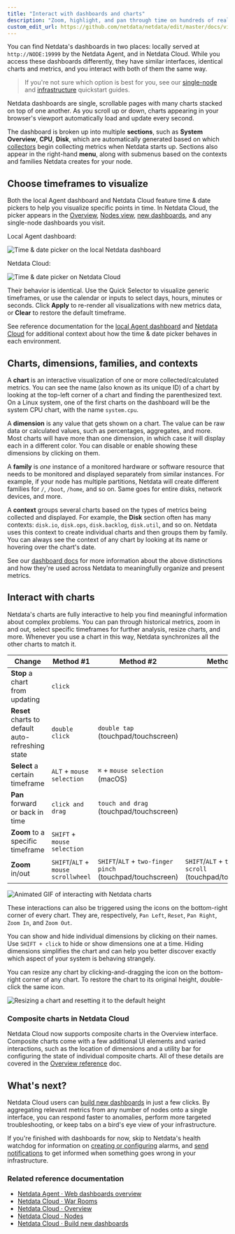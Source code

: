 ```yaml
---
title: "Interact with dashboards and charts"
description: "Zoom, highlight, and pan through time on hundreds of real-time, interactive charts to quickly discover the root cause of any anomaly."
custom_edit_url: https://github.com/netdata/netdata/edit/master/docs/visualize/interact-dashboards-charts.md
---
```




You can find Netdata's dashboards in two places: locally served at `http://NODE:19999` by the Netdata Agent, and in
Netdata Cloud. While you access these dashboards differently, they have similar interfaces, identical charts and
metrics, and you interact with both of them the same way.

> If you're not sure which option is best for you, see our [single-node](/docs/quickstart/single-node) and
> [infrastructure](/docs/quickstart/infrastructure) quickstart guides.

Netdata dashboards are single, scrollable pages with many charts stacked on top of one another. As you scroll up or
down, charts appearing in your browser's viewport automatically load and update every second.

The dashboard is broken up into multiple **sections**, such as **System Overview**, **CPU**, **Disk**, which are
automatically generated based on which [collectors](/docs/collect/how-collectors-work) begin collecting metrics when
Netdata starts up. Sections also appear in the right-hand **menu**, along with submenus based on the contexts and
families Netdata creates for your node.

## Choose timeframes to visualize

Both the local Agent dashboard and Netdata Cloud feature time & date pickers to help you visualize specific points in
time. In Netdata Cloud, the picker appears in the [Overview](/docs/visualize/overview-infrastructure), [Nodes
view](/docs/cloud/visualize/nodes), [new
dashboards](/docs/cloud/visualize/dashboards), and any single-node dashboards you visit.

Local Agent dashboard:

![Time & date picker on the local Netdata
dashboard](https://user-images.githubusercontent.com/1153921/101512538-5875d080-3938-11eb-8daf-0fbd0948a04b.png)

Netdata Cloud:

![Time & date picker on Netdata
Cloud](https://user-images.githubusercontent.com/1153921/101512689-86f3ab80-3938-11eb-8abc-12171a9b8a5e.png)

Their behavior is identical. Use the Quick Selector to visualize generic timeframes, or use the calendar or inputs to
select days, hours, minutes or seconds. Click **Apply** to re-render all visualizations with new metrics data, or
**Clear** to restore the default timeframe.

See reference documentation for the [local Agent dashboard](/docs/agent/web/gui#time--date-picker) and [Netdata
Cloud](/docs/cloud/war-rooms#time--date-picker) for additional context about how the time &
date picker behaves in each environment.

## Charts, dimensions, families, and contexts

A **chart** is an interactive visualization of one or more collected/calculated metrics. You can see the name (also
known as its unique ID) of a chart by looking at the top-left corner of a chart and finding the parenthesized text. On a
Linux system, one of the first charts on the dashboard will be the system CPU chart, with the name `system.cpu`.

A **dimension** is any value that gets shown on a chart. The value can be raw data or calculated values, such as
percentages, aggregates, and more. Most charts will have more than one dimension, in which case it will display each in
a different color. You can disable or enable showing these dimensions by clicking on them.

A **family** is _one_ instance of a monitored hardware or software resource that needs to be monitored and displayed
separately from similar instances. For example, if your node has multiple partitions, Netdata will create different
families for `/`, `/boot`, `/home`, and so on. Same goes for entire disks, network devices, and more.

A **context** groups several charts based on the types of metrics being collected and displayed. For example, the
**Disk** section often has many contexts: `disk.io`, `disk.ops`, `disk.backlog`, `disk.util`, and so on. Netdata uses
this context to create individual charts and then groups them by family. You can always see the context of any chart by
looking at its name or hovering over the chart's date.

See our [dashboard docs](/docs/agent/web#charts-contexts-families) for more information about the above distinctions
and how they're used across Netdata to meaningfully organize and present metrics.

## Interact with charts

Netdata's charts are fully interactive to help you find meaningful information about complex problems. You can pan
through historical metrics, zoom in and out, select specific timeframes for further analysis, resize charts, and more.
Whenever you use a chart in this way, Netdata synchronizes all the other charts to match it.

| Change                                            | Method #1                           | Method #2                                                 | Method #3                                                  |
| ------------------------------------------------- | ----------------------------------- | --------------------------------------------------------- | ---------------------------------------------------------- |
| **Stop** a chart from updating                    | `click`                             |                                                           |                                                            |
| **Reset** charts to default auto-refreshing state | `double click`                      | `double tap` (touchpad/touchscreen)                       |                                                            |
| **Select** a certain timeframe                    | `ALT` + `mouse selection`           | `⌘` + `mouse selection` (macOS)                           |                                                            |
| **Pan** forward or back in time                   | `click and drag`                    | `touch and drag` (touchpad/touchscreen)                   |                                                            |
| **Zoom** to a specific timeframe                  | `SHIFT` + `mouse selection`         |                                                           |                                                            |
| **Zoom** in/out                                   | `SHIFT`/`ALT` + `mouse scrollwheel` | `SHIFT`/`ALT` + `two-finger pinch` (touchpad/touchscreen) | `SHIFT`/`ALT` + `two-finger scroll` (touchpad/touchscreen) |

![Animated GIF of interacting with Netdata
charts](https://user-images.githubusercontent.com/1153921/102652236-051b3380-412b-11eb-8f7c-a2372ed92cd0.gif)

These interactions can also be triggered using the icons on the bottom-right corner of every chart. They are,
respectively, `Pan Left`, `Reset`, `Pan Right`, `Zoom In`, and `Zoom Out`.

You can show and hide individual dimensions by clicking on their names. Use `SHIFT + click` to hide or show dimensions
one at a time. Hiding dimensions simplifies the chart and can help you better discover exactly which aspect of your
system is behaving strangely.

You can resize any chart by clicking-and-dragging the icon on the bottom-right corner of any chart. To restore the chart
to its original height, double-click the same icon.

![Resizing a chart and resetting it to the default
height](https://user-images.githubusercontent.com/1153921/102652691-24b25c00-412b-11eb-9e2c-95325fcedc67.gif)

### Composite charts in Netdata Cloud

Netdata Cloud now supports composite charts in the Overview interface. Composite charts come with a few additional UI
elements and varied interactions, such as the location of dimensions and a utility bar for configuring the state of
individual composite charts. All of these details are covered in the [Overview
reference](/docs/cloud/visualize/overview) doc.

## What's next?

Netdata Cloud users can [build new dashboards](/docs/visualize/create-dashboards) in just a few clicks. By
aggregating relevant metrics from any number of nodes onto a single interface, you can respond faster to anomalies,
perform more targeted troubleshooting, or keep tabs on a bird's eye view of your infrastructure.

If you're finished with dashboards for now, skip to Netdata's health watchdog for information on [creating or
configuring](/docs/monitor/configure-alarms) alarms, and [send notifications](/docs/monitor/enable-notifications)
to get informed when something goes wrong in your infrastructure.

### Related reference documentation

-   [Netdata Agent · Web dashboards overview](/docs/agent/web)
-   [Netdata Cloud · War Rooms](/docs/cloud/war-rooms)
-   [Netdata Cloud · Overview](/docs/cloud/visualize/overview)
-   [Netdata Cloud · Nodes](/docs/cloud/visualize/nodes)
-   [Netdata Cloud · Build new dashboards](/docs/cloud/visualize/dashboards)


